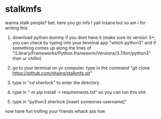 # stalkmfs
wanna stalk people? bet. here you go mfs ! yall insane but so am i for writing this

1) download python dummy if you dont have it (make sure its version 3+; you can check by typing into your terminal app "which python3" and if something comes up along the lines of "/Library/Frameworks/Python.framework/Versions/3.7/bin/python3" then ur chillin)

2) go to your terminal on yo computer. type in the command "git clone https://github.com/nhsing/stalkmfs.git"

3) type in "cd sherlock" to enter the directory

4) type in "-m pip install -r requirements.txt" so you can run this shit

5) type in "python3 sherlock [insert someones username]"

now have fun trolling your friends whack ass hoe


